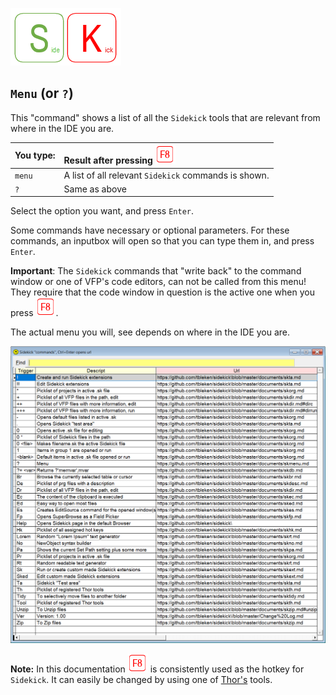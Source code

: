 [![Sidekick](Images/SKLogo.png)](../README.md)

## `Menu` (or `?`)

This "command" shows a list of all the `Sidekick` tools that are relevant from where in the IDE you are. 

| You type:                |        Result after pressing ![`F8`](Images/F8.png) |
|:-------------------------|:----------------------------------------------------------|
| `menu`                       | A list of all relevant `Sidekick` commands is shown.  |
| `?` | Same as above |  
  

Select the option you want, and press `Enter`.  

Some commands have necessary or optional parameters. For these commands, an inputbox will open so that you can type them in, and press `Enter`.

**Important**: The `Sidekick` commands that "write back" to the command window or one of VFP's code editors, can not be called from this menu! They require that the code window in question is the active one when you press ![`F8`](Images/F8.png).  

The actual menu you will, see depends on where in the IDE you are.

![menu](Images/skmenu.png)

**Note:** In this documentation ![`F8`](Images/F8.png) is consistently used as the hotkey for `Sidekick`. It can easily be changed by using one of [Thor's](https://github.com/VFPX/Thor) tools.